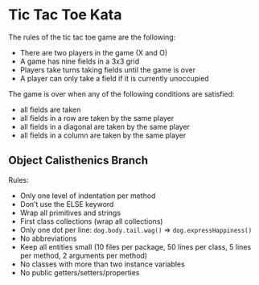# Tic Tac Toe Kata

The rules of the tic tac toe game are the following:

* There are two players in the game (X and O)
* A game has nine fields in a 3x3 grid
* Players take turns taking fields until the game is over
* A player can only take a field if it is currently unoccupied

The game is over when any of the following conditions are satisfied:
* all fields are taken
* all fields in a row are taken by the same player
* all fields in a diagonal are taken by the same player
* all fields in a column are taken by the same player

## Object Calisthenics Branch
Rules: 
* Only one level of indentation per method
* Don’t use the ELSE keyword
* Wrap all primitives and strings
* First class collections (wrap all collections)
* Only one dot per line:  `dog.body.tail.wag()` => `dog.expressHappiness()`
* No abbreviations
* Keep all entities small (10 files per package, 50 lines per class, 5 lines per method, 2 arguments per method)
* No classes with more than two instance variables
* No public getters/setters/properties
